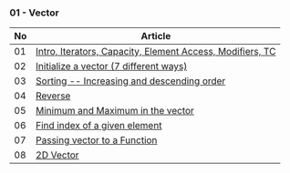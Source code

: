 
### 01 - Vector 
 No | Article 
 --- | -----------
 01 | [Intro, Iterators, Capacity, Element Access, Modifiers, TC](https://www.geeksforgeeks.org/vector-in-cpp-stl/?ref=shm)
 02 | [Initialize a vector (7 different ways)](https://www.geeksforgeeks.org/initialize-a-vector-in-cpp-different-ways/) 
 03 | [Sorting -- Increasing and descending order](https://www.geeksforgeeks.org/sorting-a-vector-in-c/?ref=lbp)
 04 | [Reverse](https://www.geeksforgeeks.org/how-to-reverse-a-vector-using-stl-in-c/?ref=lbp)
 05 | [Minimum and Maximum in the vector](https://www.geeksforgeeks.org/how-to-find-the-minimum-and-maximum-element-of-a-vector-using-stl-in-c/?ref=lbp)
 06 | [Find index of a given element](https://www.geeksforgeeks.org/how-to-find-index-of-a-given-element-in-a-vector-in-cpp/?ref=lbp)
 07 | [Passing vector to a Function](https://www.geeksforgeeks.org/passing-vector-function-cpp/?ref=lbp)
 08 | [2D Vector](https://www.geeksforgeeks.org/2d-vector-in-cpp-with-user-defined-size/?ref=lbp)
